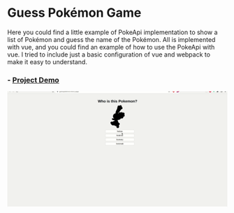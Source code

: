 # Guess Pokémon Game

Here you could find a little example of PokeApi implementation to show a list of Pokémon and guess the name of the
Pokémon. All is implemented with vue, and you could find an example of how to use the PokeApi with vue. I tried to
include just a basic configuration of vue and webpack to make it easy to understand.

### - [Project Demo](https://guesspokemon.netlify.app/)

![Project gif example](https://github.com/JesusJimenezC/ImagesExampleProjects/blob/master/GuessPokemonGame.gif?raw=true)
